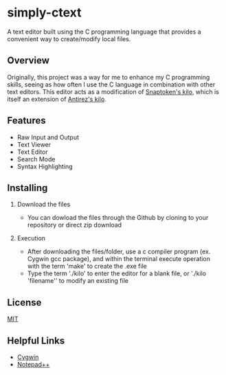# simply-ctext
A text editor built using the C programming language that provides a convenient way to create/modify local files.

## Overview
Originally, this project was a way for me to enhance my C programming skills, seeing as how often I use the C language in combination with other text editors. 
This editor acts as a modification of [Snaptoken's kilo](https://viewsourcecode.org/snaptoken/kilo/), which is itself an extension of [Antirez's kilo](http://antirez.com/news/108). 

## Features
* Raw Input and Output
* Text Viewer
* Text Editor
* Search Mode
* Syntax Highlighting

## Installing
1. Download the files
	* You can dowload the files through the Github by cloning to your repository or direct zip download

2. Execution
	* After downloading the files/folder, use a c compiler program (ex. Cygwin gcc package), and within the terminal execute operation with the term 'make' to create the .exe file
	* Type the term './kilo' to enter the editor for a blank file, or './kilo 'filename'' to modify an existing file

## License
[MIT](https://mit-license.org/)

## Helpful Links
* [Cygwin](https://www.cygwin.com/)
* [Notepad++](https://notepad-plus-plus.org/)
